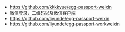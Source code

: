 - https://github.com/kkkkyue/egg-passport-weixin
- [微信登录，二维码以及微信客户端](https://github.com/aicsz/egg-passport-weixin)
- https://github.com/liyunde/egg-passport-weixin
- https://github.com/liyunde/egg-passport-workweixin
